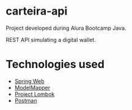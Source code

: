 # carteira-api
Project developed during Alura Bootcamp Java.

REST API simulating a digital wallet.


# Technologies used
* [Spring Web](https://spring.io/guides/gs/serving-web-content/)
* [ModelMapper](http://modelmapper.org/)
* [Project Lombok](https://projectlombok.org/)
* [Postman](https://www.postman.com/)


